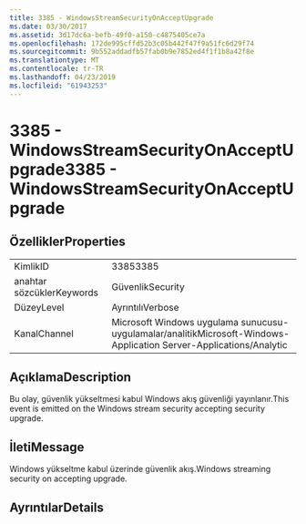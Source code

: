 ```yaml
---
title: 3385 - WindowsStreamSecurityOnAcceptUpgrade
ms.date: 03/30/2017
ms.assetid: 3d17dc6a-befb-49f0-a150-c4875405ce7a
ms.openlocfilehash: 172de995cffd52b3c05b442f47f9a51fc6d29f74
ms.sourcegitcommit: 9b552addadfb57fab0b9e7852ed4f1f1b8a42f8e
ms.translationtype: MT
ms.contentlocale: tr-TR
ms.lasthandoff: 04/23/2019
ms.locfileid: "61943253"
---
```

# <a name="3385---windowsstreamsecurityonacceptupgrade"></a><span data-ttu-id="15e1a-102">3385 - WindowsStreamSecurityOnAcceptUpgrade</span><span class="sxs-lookup"><span data-stu-id="15e1a-102">3385 - WindowsStreamSecurityOnAcceptUpgrade</span></span>
## <a name="properties"></a><span data-ttu-id="15e1a-103">Özellikler</span><span class="sxs-lookup"><span data-stu-id="15e1a-103">Properties</span></span>  
  
|||  
|-|-|  
|<span data-ttu-id="15e1a-104">Kimlik</span><span class="sxs-lookup"><span data-stu-id="15e1a-104">ID</span></span>|<span data-ttu-id="15e1a-105">3385</span><span class="sxs-lookup"><span data-stu-id="15e1a-105">3385</span></span>|  
|<span data-ttu-id="15e1a-106">anahtar sözcükler</span><span class="sxs-lookup"><span data-stu-id="15e1a-106">Keywords</span></span>|<span data-ttu-id="15e1a-107">Güvenlik</span><span class="sxs-lookup"><span data-stu-id="15e1a-107">Security</span></span>|  
|<span data-ttu-id="15e1a-108">Düzey</span><span class="sxs-lookup"><span data-stu-id="15e1a-108">Level</span></span>|<span data-ttu-id="15e1a-109">Ayrıntılı</span><span class="sxs-lookup"><span data-stu-id="15e1a-109">Verbose</span></span>|  
|<span data-ttu-id="15e1a-110">Kanal</span><span class="sxs-lookup"><span data-stu-id="15e1a-110">Channel</span></span>|<span data-ttu-id="15e1a-111">Microsoft Windows uygulama sunucusu-uygulamalar/analitik</span><span class="sxs-lookup"><span data-stu-id="15e1a-111">Microsoft-Windows-Application Server-Applications/Analytic</span></span>|  
  
## <a name="description"></a><span data-ttu-id="15e1a-112">Açıklama</span><span class="sxs-lookup"><span data-stu-id="15e1a-112">Description</span></span>  
 <span data-ttu-id="15e1a-113">Bu olay, güvenlik yükseltmesi kabul Windows akış güvenliği yayınlanır.</span><span class="sxs-lookup"><span data-stu-id="15e1a-113">This event is emitted on the Windows stream security accepting security upgrade.</span></span>  
  
## <a name="message"></a><span data-ttu-id="15e1a-114">İleti</span><span class="sxs-lookup"><span data-stu-id="15e1a-114">Message</span></span>  
 <span data-ttu-id="15e1a-115">Windows yükseltme kabul üzerinde güvenlik akış.</span><span class="sxs-lookup"><span data-stu-id="15e1a-115">Windows streaming security on accepting upgrade.</span></span>  
  
## <a name="details"></a><span data-ttu-id="15e1a-116">Ayrıntılar</span><span class="sxs-lookup"><span data-stu-id="15e1a-116">Details</span></span>
